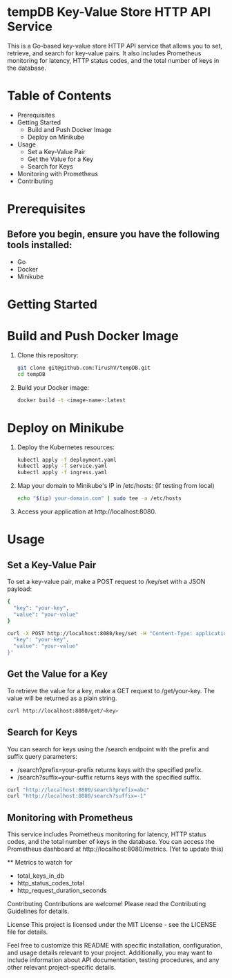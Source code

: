 # tempDB Key-Value Store HTTP API Service
This is a Go-based key-value store HTTP API service that allows you to set, retrieve, and search for key-value pairs. It also includes Prometheus monitoring for latency, HTTP status codes, and the total number of keys in the database.

# Table of Contents

* Prerequisites
* Getting Started
   - Build and Push Docker Image
   - Deploy on Minikube
* Usage
   - Set a Key-Value Pair
   - Get the Value for a Key
   - Search for Keys
* Monitoring with Prometheus
* Contributing

# Prerequisites
## Before you begin, ensure you have the following tools installed:
* Go
* Docker
* Minikube

# Getting Started

# Build and Push Docker Image

1. Clone this repository:

    ```bash
    git clone git@github.com:TirushV/tempDB.git
    cd tempDB
    ```

2. Build your Docker image:

    ```bash
    docker build -t <image-name>:latest
    ```

# Deploy on Minikube

1. Deploy the Kubernetes resources:

    ```bash
    kubectl apply -f deployment.yaml
    kubectl apply -f service.yaml
    kubectl apply -f ingress.yaml
    ```

2. Map your domain to Minikube's IP in /etc/hosts: (If testing from local)

    ```bash
    echo "$(ip) your-domain.com" | sudo tee -a /etc/hosts
    ```

3. Access your application at http://localhost:8080.

# Usage
## Set a Key-Value Pair
To set a key-value pair, make a POST request to /key/set with a JSON payload:

```bash
{
  "key": "your-key",
  "value": "your-value"
}
```

```bash
curl -X POST http://localhost:8080/key/set -H "Content-Type: application/json" -d '{
  "key": "your-key",
  "value": "your-value"
}'
```

## Get the Value for a Key
To retrieve the value for a key, make a GET request to /get/your-key. The value will be returned as a plain string.

```bash
curl http://localhost:8080/get/<key> 
```

## Search for Keys
You can search for keys using the /search endpoint with the prefix and suffix query parameters:

* /search?prefix=your-prefix returns keys with the specified prefix.
* /search?suffix=your-suffix returns keys with the specified suffix.

```bash
curl "http://localhost:8080/search?prefix=abc"
curl "http://localhost:8080/search?suffix=-1"
```

## Monitoring with Prometheus
This service includes Prometheus monitoring for latency, HTTP status codes, and the total number of keys in the database. You can access the Prometheus dashboard at http://localhost:8080/metrics.
(Yet to update this)

** Metrics to watch for
- total_keys_in_db
- http_status_codes_total
- http_request_duration_seconds

Contributing
Contributions are welcome! Please read the Contributing Guidelines for details.

License
This project is licensed under the MIT License - see the LICENSE file for details.

Feel free to customize this README with specific installation, configuration, and usage details relevant to your project. Additionally, you may want to include information about API documentation, testing procedures, and any other relevant project-specific details.